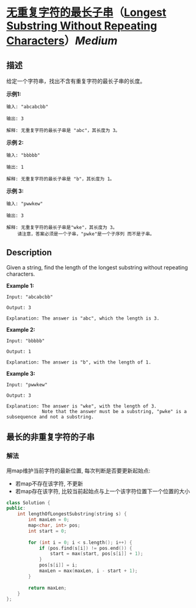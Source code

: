 # [无重复字符的最长子串](https://leetcode-cn.com/problems/longest-substring-without-repeating-characters)（[Longest Substring Without Repeating Characters](https://leetcode.com/problems/longest-substring-without-repeating-characters)）*Medium*
## 描述
给定一个字符串，找出不含有重复字符的最长子串的长度。

**示例1:**
```
输入: "abcabcbb"

输出: 3 

解释: 无重复字符的最长子串是 "abc"，其长度为 3。
```


**示例 2:**
```
输入: "bbbbb"

输出: 1

解释: 无重复字符的最长子串是 "b"，其长度为 1。
```


**示例 3:**
```
输入: "pwwkew"

输出: 3

解释: 无重复字符的最长子串是"wke"，其长度为 3。
    请注意，答案必须是一个子串，"pwke"是一个子序列 而不是子串。
```

## Description
Given a string, find the length of the longest substring without repeating characters.


**Example 1:**
```
Input: "abcabcbb"

Output: 3 

Explanation: The answer is "abc", which the length is 3.
```



**Example 2:**
```
Input: "bbbbb"

Output: 1

Explanation: The answer is "b", with the length of 1.
```



**Example 3:**
```
Input: "pwwkew"

Output: 3

Explanation: The answer is "wke", with the length of 3. 
             Note that the answer must be a substring, "pwke" is a subsequence and not a substring.
```


## 最长的非重复字符的子串
### 解法
用map维护当前字符的最新位置, 每次判断是否要更新起始点:
- 若map不存在该字符, 不更新
- 若map存在该字符, 比较当前起始点与上一个该字符位置下一个位置的大小
```c++
class Solution {
public:
    int lengthOfLongestSubstring(string s) {
        int maxLen = 0;
        map<char, int> pos;
        int start = 0;
        
        for (int i = 0; i < s.length(); i++) {
            if (pos.find(s[i]) != pos.end()) {
                start = max(start, pos[s[i]] + 1);
            }
            pos[s[i]] = i;
            maxLen = max(maxLen, i - start + 1);
        }
        
        return maxLen;
    }
};
```
